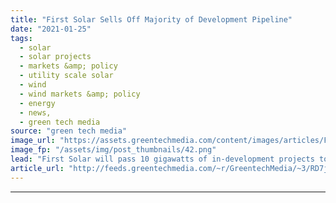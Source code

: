```yaml
---
title: "First Solar Sells Off Majority of Development Pipeline"
date: "2021-01-25"
tags: 
  - solar
  - solar projects
  - markets &amp; policy
  - utility scale solar
  - wind
  - wind markets &amp; policy
  - energy
  - news,
  - green tech media
source: "green tech media"
image_url: "https://assets.greentechmedia.com/content/images/articles/First_Solar_Plant_Construction_Utility_Scale_Modules_XL.jpg"
image_fp: "/assets/img/post_thumbnails/42.png"
lead: "First Solar will pass 10 gigawatts of in-development projects to wind developer Leeward Renewable Energy, the companies announced Monday, as the solar manufacturer continues to overhaul its business. The sale accounts for a majority of First Solar’s  ..."
article_url: "http://feeds.greentechmedia.com/~r/GreentechMedia/~3/RD7jJZwQ3RA/first-solar-sells-off-majority-of-development-pipeline"
---
```


---
